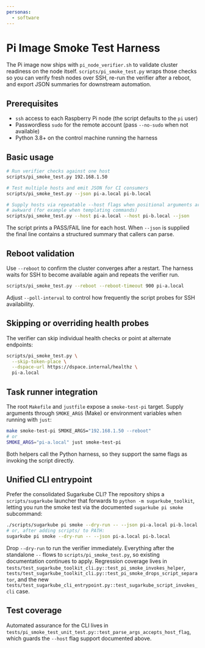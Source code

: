 ```yaml
---
personas:
  - software
---
```


# Pi Image Smoke Test Harness

The Pi image now ships with `pi_node_verifier.sh` to validate cluster readiness on the node
itself. `scripts/pi_smoke_test.py` wraps those checks so you can verify fresh nodes over SSH,
re-run the verifier after a reboot, and export JSON summaries for downstream automation.

## Prerequisites

- `ssh` access to each Raspberry Pi node (the script defaults to the `pi` user)
- Passwordless `sudo` for the remote account (pass `--no-sudo` when not available)
- Python 3.8+ on the control machine running the harness

## Basic usage

```bash
# Run verifier checks against one host
scripts/pi_smoke_test.py 192.168.1.50

# Test multiple hosts and emit JSON for CI consumers
scripts/pi_smoke_test.py --json pi-a.local pi-b.local

# Supply hosts via repeatable --host flags when positional arguments are
# awkward (for example when templating commands)
scripts/pi_smoke_test.py --host pi-a.local --host pi-b.local --json
```

The script prints a PASS/FAIL line for each host. When `--json` is supplied the final line
contains a structured summary that callers can parse.

## Reboot validation

Use `--reboot` to confirm the cluster converges after a restart. The harness waits for SSH to
become available again and repeats the verifier run.

```bash
scripts/pi_smoke_test.py --reboot --reboot-timeout 900 pi-a.local
```

Adjust `--poll-interval` to control how frequently the script probes for SSH availability.

## Skipping or overriding health probes

The verifier can skip individual health checks or point at alternate endpoints:

```bash
scripts/pi_smoke_test.py \
  --skip-token-place \
  --dspace-url https://dspace.internal/healthz \
  pi-a.local
```

## Task runner integration

The root `Makefile` and `justfile` expose a `smoke-test-pi` target. Supply arguments through
`SMOKE_ARGS` (Make) or environment variables when running with `just`:

```bash
make smoke-test-pi SMOKE_ARGS="192.168.1.50 --reboot"
# or
SMOKE_ARGS="pi-a.local" just smoke-test-pi
```

Both helpers call the Python harness, so they support the same flags as invoking the script
directly.

## Unified CLI entrypoint

Prefer the consolidated Sugarkube CLI? The repository ships a `scripts/sugarkube` launcher that
forwards to `python -m sugarkube_toolkit`, letting you run the smoke test via the documented
`sugarkube pi smoke` subcommand:

```bash
./scripts/sugarkube pi smoke --dry-run -- --json pi-a.local pi-b.local
# or, after adding scripts/ to PATH:
sugarkube pi smoke --dry-run -- --json pi-a.local pi-b.local
```

Drop `--dry-run` to run the verifier immediately. Everything after the standalone `--` flows to
`scripts/pi_smoke_test.py`, so existing documentation continues to apply. Regression coverage lives
in `tests/test_sugarkube_toolkit_cli.py::test_pi_smoke_invokes_helper`,
`tests/test_sugarkube_toolkit_cli.py::test_pi_smoke_drops_script_separator`, and the
new `tests/test_sugarkube_cli_entrypoint.py::test_sugarkube_script_invokes_cli` case.

## Test coverage

Automated assurance for the CLI lives in
`tests/pi_smoke_test_unit_test.py::test_parse_args_accepts_host_flag`, which
guards the `--host` flag support documented above.
